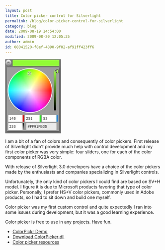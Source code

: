 ```yaml
---
layout: post
title: Color picker control for Silverlight
permalink: /blog/color-picker-control-for-silverlight
category: blog
date: 2009-08-19 14:54:00
modified: 2009-08-20 12:05:35
author: admin
id: 08041520-f8ef-4890-9f02-af91ff423ff6
---
```


<img alt="colorpickr" src="/i/2009-8-19-color-picker/colorpickr.jpg" />

I am a bit of a fan of colors and consequently of color pickers. First
release of Silverlight didn’t provide much help with control development
and my first color picker was very simple: four sliders, one for each
of the color components of RGBA color.

With release of Silverlight 3.0 developers have a choice of the color
pickers made by the enthusiasts and companies specializing in
Silverlight controls.

Unfortunately, the only kind of color pickers I could find are based
on SV+H model. I figure it is due to Microsoft products favoring that
type of color picker. Personally, I prefer HS+V color pickers, commonly
used in Adobe products, so I had to sit down and build one myself.

Color picker was my first custom control and quite expectedly I ran
into some issues during development, but it was a good learning
experience.

Color picker is free to use in any projects. Have fun.

* <a href="http://youpvp.com/misc/controls/colorpicker">ColorPickr Demo</a>
* <a href="http://youpvp.com/misc/controls/colorpicker/ColorPicker.zip">Download ColorPicker dll</a>
* <a href="http://youpvp.com/blog/page/Color-picker-resources.aspx">Color picker resources</a>